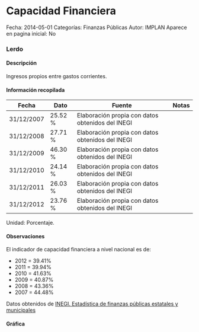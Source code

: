 Capacidad Financiera
=====

Fecha: 2014-05-01
Categorías: Finanzas Públicas
Autor: IMPLAN
Aparece en pagina inicial: No

### Lerdo

#### Descripción

Ingresos propios entre gastos corrientes.

<!-- break -->

#### Información recopilada

<table class="table table-hover table-bordered matriz">
  <thead>
    <tr><th>Fecha</th><th>Dato</th><th>Fuente</th><th>Notas</th></tr>
  </thead>
  <tbody>
    <tr><td class="centrado">31/12/2007</td><td class="derecha">25.52 %</td><td>Elaboración propia con datos obtenidos del INEGI</td><td></td></tr>
    <tr><td class="centrado">31/12/2008</td><td class="derecha">27.71 %</td><td>Elaboración propia con datos obtenidos del INEGI</td><td></td></tr>
    <tr><td class="centrado">31/12/2009</td><td class="derecha">46.30 %</td><td>Elaboración propia con datos obtenidos del INEGI</td><td></td></tr>
    <tr><td class="centrado">31/12/2010</td><td class="derecha">24.14 %</td><td>Elaboración propia con datos obtenidos del INEGI</td><td></td></tr>
    <tr><td class="centrado">31/12/2011</td><td class="derecha">26.03 %</td><td>Elaboración propia con datos obtenidos del INEGI</td><td></td></tr>
    <tr><td class="centrado">31/12/2012</td><td class="derecha">23.76 %</td><td>Elaboración propia con datos obtenidos del INEGI</td><td></td></tr>
  </tbody>
</table>

Unidad: Porcentaje.

#### Observaciones

El indicador de capacidad financiera a nivel nacional es de:

- 2012 = 39.41%
- 2011 = 39.94%
- 2010 = 41.63%
- 2009 = 40.87%
- 2008 = 43.36%
- 2007 = 44.48%

Datos obtenidos de [INEGI. Estadística de finanzas públicas estatales y municipales](http://www.inegi.org.mx/sistemas/olap/Proyectos/bd/continuas/finanzaspublicas/FPMun.asp?s=est&c=11289&proy=efipem_fmun)

#### Gráfica

<div id="Morristyvjlzsn" class="grafica"></div>
<script>
new Morris.Line({
element: 'Morristyvjlzsn',
data: [{ fecha: '2007-12-31', dato: 25.5200 },{ fecha: '2008-12-31', dato: 27.7100 },{ fecha: '2009-12-31', dato: 46.3000 },{ fecha: '2010-12-31', dato: 24.1400 },{ fecha: '2011-12-31', dato: 26.0300 },{ fecha: '2012-12-31', dato: 23.7600 }],
xkey: 'fecha',
ykeys: ['dato'],
labels: ['Dato'],
lineColors: ['#FF5B02'],
xLabelFormat: function(d) { return d.getDate()+'/'+(d.getMonth()+1)+'/'+d.getFullYear(); },
dateFormat: function(ts) { var d = new Date(ts); return d.getDate() + '/' + (d.getMonth() + 1) + '/' + d.getFullYear(); }
});
</script>
